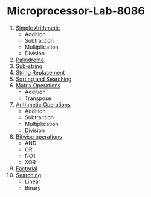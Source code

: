 # Microprocessor-Lab-8086

1. [Simple Arithmetic](/Exp_1)
    - Addition
    - Subtraction
    - Multiplication
    - Division
2. [Palindrome](/Exp_2)
3. [Sub-string](/Exp_3)
4. [String Replacement](/Exp_4)
5. [Sorting and Searching](/Exp_5)
6. [Matrix Operations](/Exp_6)
    - Addition
    - Transpose
    <!-- Multiplication -->
7. [Arithmetic Operations](/Exp_7)
    - Addition
    - Subtraction
    - Multiplication
    - Division
8. [Bitwise operations](/Exp_8)
    - AND
    - OR
    - NOT
    - XOR
9. [Factorial](/Exp_9)
10. [Searching](/Exp_10)
    - Linear
    - Binary